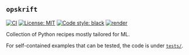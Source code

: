 ## `opskrift`

[![CI](https://github.com/opskrift/opskrift/actions/workflows/main.yml/badge.svg)](https://github.com/opskrift/opskrift/actions/workflows/main.yml)
[![License: MIT](https://img.shields.io/badge/License-MIT-blue.svg)](https://github.com/opskrift/opskrift/blob/main/LICENSE)
[![Code style: black](https://img.shields.io/badge/code%20style-black-000000.svg)](https://github.com/psf/black)
[![render](https://img.shields.io/badge/render-nbviewer-orange)](https://nbviewer.jupyter.org/github/opskrift/opskrift/tree/main/)

Collection of Python recipes mostly tailored for ML.

For self-contained examples that can be tested, the code is under [`tests/`](https://github.com/opskrift/opskrift/tree/main/tests).